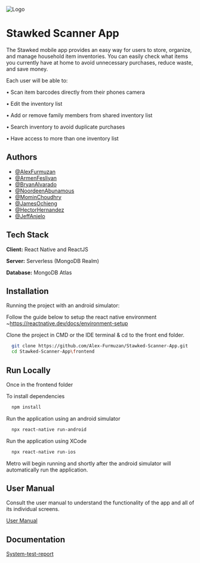 
![Logo](https://github.com/Alex-Furmuzan/Stawked-Scanner-App/blob/master/frontend/assets/img/Logo.png?raw=true)


# Stawked Scanner App

The Stawked mobile app provides an easy way for users to store, organize, and manage household item inventories. You can easily check what items you currently have at home to avoid unnecessary purchases, reduce waste, and save money.

Each user will be able to:

• Scan item barcodes directly from their phones camera

• Edit the inventory list

• Add or remove family members from shared inventory list

• Search inventory to avoid duplicate purchases

• Have access to more than one inventory list


## Authors

- [@AlexFurmuzan](https://www.github.com/Alex-Furmuzan)
- [@ArmenFesliyan](https://www.github.com/armenfesliyan)
- [@BryanAlvarado](https://github.com/bryanalvarado)
- [@NoordeenAbunamous](https://www.github.com/noorDino)
- [@MominChoudhry](https://www.github.com/mochoudhry5)
- [@JamesOchieng](https://www.github.com/JamesOchieng)
- [@HectorHernandez](https://www.github.com/mexi26)
- [@JeffAnjelo](https://www.github.com/jeffanjelo)




## Tech Stack

**Client:** React Native and ReactJS

**Server:** Serverless (MongoDB Realm) 

**Database:** MongoDB Atlas


## Installation
Running the project with an android simulator:

Follow the guide below to setup the react native environment
~https://reactnative.dev/docs/environment-setup
 
Clone the project in CMD or the IDE terminal & cd to the front
end folder. 
```bash
  git clone https://github.com/Alex-Furmuzan/Stawked-Scanner-App.git
  cd Stawked-Scanner-App\frontend
```
## Run Locally
Once in the frontend folder

To install dependencies

```bash
  npm install
```

Run the application using an android simulator
```bash
  npx react-native run-android
```

Run the application using XCode 
```bash
  npx react-native run-ios
```
Metro will begin running and shortly after the android simulator 
will automatically run the application.


## User Manual
Consult the user manual to understand the functionality of the app and all of its individual screens.

[User Manual](https://docs.google.com/document/d/1hGwVCUV4gt62U4rxCIxfzbSGjgCUGiOccmRYLW0UDqk/edit)
## Documentation

[System-test-report](https://docs.google.com/document/d/1jpvM-gdR4fof4NXlKeaZL3JX3EDpgx5c28u5rpJBc5s/edit)

